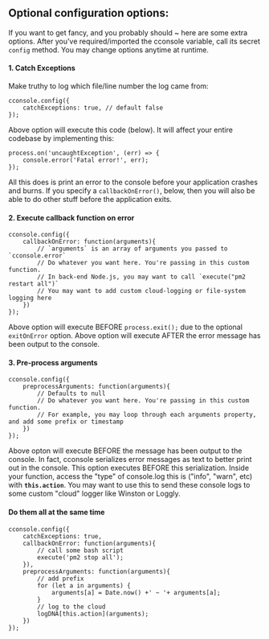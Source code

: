 
##

## Optional configuration options:

If you want to get fancy, and you probably should ~ here are some extra options.
After you've required/imported the cconsole variable, call its secret `config` method.
You may change options anytime at runtime.

#### 1. Catch Exceptions
Make truthy to log which file/line number the log came from:

```
cconsole.config({
    catchExceptions: true, // default false
});
```

Above option will execute this code (below). It will affect your entire codebase by implementing this:

```
process.on('uncaughtException', (err) => {
    console.error('Fatal error!', err);
});
```

All this does is print an error to the console before your application crashes and burns.
If you specify a `callbackOnError()`, below, then you will also be able to do other stuff before the application exits.

#### 2. Execute callback function on error

```
cconsole.config({
    callbackOnError: function(arguments){
        // `arguments` is an array of arguments you passed to `cconsole.error`
        // Do whatever you want here. You're passing in this custom function.
        // In back-end Node.js, you may want to call `execute("pm2 restart all")`
        // You may want to add custom cloud-logging or file-system logging here
    })
});
```

Above option will execute BEFORE `process.exit();` due to the optional `exitOnError` option.
Above option will execute AFTER the error message has been output to the console.

#### 3. Pre-process arguments

```
cconsole.config({
    preprocessArguments: function(arguments){
        // Defaults to null
        // Do whatever you want here. You're passing in this custom function.
        // For example, you may loop through each arguments property, and add some prefix or timestamp
    })
});
```

Above opton will execute BEFORE the message has been output to the console.
In fact, cconsole serializes error messages as text to better print out in the console. This option executes BEFORE this serialization.
Inside your function, access the "type" of console.log this is ("info", "warn", etc) with **`this.action`**.
You may want to use this to send these console logs to some custom "cloud" logger like Winston or Loggly.

#### Do them all at the same time

```
cconsole.config({
    catchExceptions: true,
    callbackOnError: function(arguments){
        // call some bash script
        execute('pm2 stop all');
    }),
    preprocessArguments: function(arguments){
        // add prefix
        for (let a in arguments) {
            arguments[a] = Date.now() +' ~ '+ arguments[a];
        }
        // log to the cloud
        logDNA[this.action](arguments);
    })
});
```

